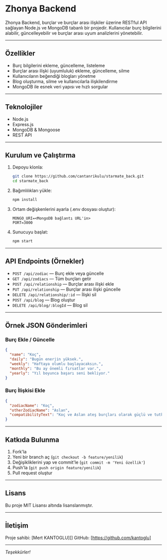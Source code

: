 
# Zhonya Backend

Zhonya Backend, burçlar ve burçlar arası ilişkiler üzerine RESTful API sağlayan Node.js ve MongoDB tabanlı bir projedir. Kullanıcılar burç bilgilerini alabilir, güncelleyebilir ve burçlar arası uyum analizlerini yönetebilir.

---

## Özellikler

- Burç bilgilerini ekleme, güncelleme, listeleme
- Burçlar arası ilişki (uyumluluk) ekleme, güncelleme, silme
- Kullanıcıların beğendiği blogları yönetme
- Blog oluşturma, silme ve kullanıcılarla ilişkilendirme
- MongoDB ile esnek veri yapısı ve hızlı sorgular

---

## Teknolojiler

- Node.js
- Express.js
- MongoDB & Mongoose
- REST API

---

## Kurulum ve Çalıştırma

1. Depoyu klonla:
    ```bash
    git clone https://github.com/cantanrikulu/starmate_back.git
    cd starmate_back
    ```

2. Bağımlılıkları yükle:
    ```bash
    npm install
    ```

3. Ortam değişkenlerini ayarla (.env dosyası oluştur):
    ```env
    MONGO_URI=<MongoDB bağlantı URL'in>
    PORT=3000
    ```

4. Sunucuyu başlat:
    ```bash
    npm start
    ```

---

## API Endpoints (Örnekler)

- `POST /api/zodiac` — Burç ekle veya güncelle
- `GET /api/zodiacs` — Tüm burçları getir
- `POST /api/relationship` — Burçlar arası ilişki ekle
- `PUT /api/relationship` — Burçlar arası ilişki güncelle
- `DELETE /api/relationship/:id` — İlişki sil
- `POST /api/blog` — Blog oluştur
- `DELETE /api/blog/:blogId` — Blog sil

---

## Örnek JSON Gönderimleri

### Burç Ekle / Güncelle

```json
{
  "name": "Koç",
  "daily": "Bugün enerjin yüksek.",
  "weekly": "Haftaya olumlu başlayacaksın.",
  "monthly": "Bu ay önemli fırsatlar var.",
  "yearly": "Yıl boyunca başarı seni bekliyor."
}
```

### Burç İlişkisi Ekle

```json
{
  "zodiacName": "Koç",
  "otherZodiacName": "Aslan",
  "compatibilityText": "Koç ve Aslan ateş burçları olarak güçlü ve tutkulu bir uyuma sahiptir."
}
```

---

## Katkıda Bulunma

1. Fork'la  
2. Yeni bir branch aç (`git checkout -b feature/yenilik`)  
3. Değişikliklerini yap ve commit'le (`git commit -m 'Yeni özellik'`)  
4. Push'la (`git push origin feature/yenilik`)  
5. Pull request oluştur

---

## Lisans

Bu proje MIT Lisansı altında lisanslanmıştır.

---

## İletişim

Proje sahibi: [Mert KANTOGLU][] 
GitHub: [https://github.com/kantoglu]

---

*Teşekkürler!*
